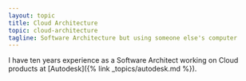 ```yaml
---
layout: topic
title: Cloud Architecture
topic: cloud-architecture
tagline: Software Architecture but using someone else's computer
---
```


I have ten years experience as a Software Architect working on Cloud products at [Autodesk]({% link _topics/autodesk.md %}).